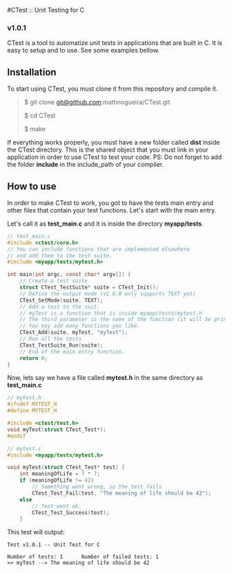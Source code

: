 #CTest :: Unit Testing for C
### v1.0.1

CTest is a tool to automatize unit tests in applications that are built in C. It is easy to setup and to use. See some examples bellow.

## Installation
To start using CTest, you must clone it from this repository and compile it.
>$ git clone git@github.com:mathnogueira/CTest.git
>
> $ cd CTest
> 
> $ make

If everything works properly, you must have a new folder called **dist** inside the CTest directory. This is the shared object that you must link in your application in order to use CTest to test your code. PS: Do not forget to add the folder **include** in the include_path of your compiler.

## How to use

In order to make CTest to work, you got to have the tests main entry and other files that contain your test functions. Let's start with the main entry.

Let's call it as **test_main.c** and it is inside the directory **myapp/tests**.

```c
// test_main.c
#include <ctest/core.h>
// You can include functions that are implemented elsewhere
// and add them to the test suite.
#include <myapp/tests/mytest.h>

int main(int argc, const char* argv[]) {
    // Create a test suite
    struct CTest_TestSuite* suite = CTest_Init();
    // Define the output mode (v1.0.0 only supports TEXT yet)
    CTest_SetMode(suite, TEXT);
    // Add a test to the suit.
    // myTest is a function that is inside myapp/tests/mytest.h
    // The third parameter is the name of the function (it will be printed in the output)
    // You may add many functions you like.
    CTest_Add(suite, myTest, "myTest");
    // Run all the tests
    CTest_TestSuite_Run(suite);
    // End of the main entry function.
    return 0;
}
 ```

Now, lets say we have a file called **mytest.h** in the same directory as **test_main.c**

```c
// mytest.h
#ifndef MYTEST_H
#define MYTEST_H

#include <ctest/test.h>
void myTest(struct CTest_Test*);
#endif
```
```c
// mytest.c
#include <myapp/tests/mytest.h>

void myTest(struct CTest_Test* test) {
    int meaningOfLife = 7 * 7;
    if (meaningOfLife != 42)
        // Something went wrong, so the test fails
        CTest_Test_Fail(test, "The meaning of life should be 42");
    else
        // Test went ok.
        CTest_Test_Success(test);
    }
```
This test will output:
```
Test v1.0.1 -- Unit Test for C

Number of tests: 1      Number of failed tests: 1
>> myTest --> The meaning of life should be 42
```
